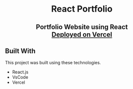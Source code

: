 <h1 align="center"> React Portfolio </h1>

<h2 align="center">
  Portfolio Website using React <br/>
  <a href="https://navneetbahuguna.vercel.app/" target="_blank">Deployed on Vercel</a>
</h2>

## Built With

This project was built using these technologies.

- React.js
- VsCode
- Vercel
